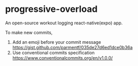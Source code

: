 # progressive-overload

An open-source workout logging react-native(expo) app.

To make new commits, 
1. Add an emoji before your commit message https://gist.github.com/parmentf/035de27d6ed1dce0b36a
2. Use conventional commits specification https://www.conventionalcommits.org/en/v1.0.0/
